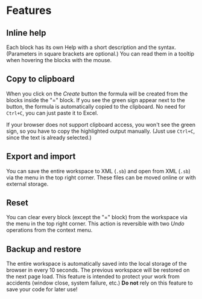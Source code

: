 # Features

## Inline help
Each block has its own Help with a short description and the syntax. (Parameters in square brackets are optional.)
You can read them in a tooltip when hovering the blocks with the mouse.

## Copy to clipboard
When you click on the *Create* button the formula will be created from the blocks inside the "=" block.
If you see the green sign appear next to the button, the formula is automatically copied to the clipboard.
No need for `Ctrl+C`, you can just paste it to Excel.

If your browser does not support clipboard access, you won't see the green sign, so you have to copy the highlighted output manually.
(Just use `Ctrl+C`, since the text is already selected.)

## Export and import
You can save the entire workspace to XML (`.sb`) and open from XML (`.sb`) via the menu in the top right corner.
These files can be moved online or with external storage.

## Reset
You can clear every block (except the "=" block) from the workspace via the menu in the top right corner.
This action is reversible with two *Undo* operations from the context menu.

## Backup and restore
The entire workspace is automatically saved into the local storage of the browser in every 10 seconds.
The previous workspace will be restored on the next page load.
This feature is intended to protect your work from accidents (window close, system failure, etc.)
**Do not** rely on this feature to save your code for later use!
